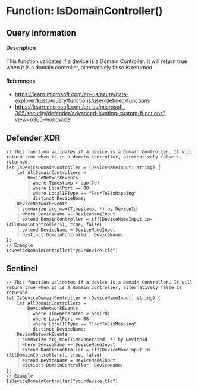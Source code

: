 # Function: IsDomainController()

## Query Information

#### Description
This function validates if a device is a Domain Controller. It will return true when it is a domain controller, alternatively false is returned.

#### References
- https://learn.microsoft.com/en-us/azure/data-explorer/kusto/query/functions/user-defined-functions
- https://learn.microsoft.com/en-us/microsoft-365/security/defender/advanced-hunting-custom-functions?view=o365-worldwide

## Defender XDR
```
// This function validates if a device is a Domain Controller. It will return true when it is a domain controller, alternatively false is returned.
let IsDeviceDomainController = (DeviceNameInput: string) {
    let AllDomainControllers =
        DeviceNetworkEvents
        | where Timestamp > ago(7d)
        | where LocalPort == 88
        | where LocalIPType == "FourToSixMapping"
        | distinct DeviceName;
    DeviceNetworkEvents
    | summarize arg_max(Timestamp, *) by DeviceId
    | where DeviceName =~ DeviceNameInput
    | extend DomainController = iff(DeviceNameInput in~ (AllDomainControllers), true, false)
    | extend DeviceName = DeviceNameInput
    | distinct DomainController, DeviceName;
};
// Example
IsDeviceDomainController("yourdevice.tld")
```
## Sentinel
```
// This function validates if a device is a Domain Controller. It will return true when it is a domain controller, alternatively false is returned.
let IsDeviceDomainController = (DeviceNameInput: string) {
    let AllDomainControllers =
        DeviceNetworkEvents
        | where TimeGenerated > ago(7d)
        | where LocalPort == 88
        | where LocalIPType == "FourToSixMapping"
        | distinct DeviceName;
    DeviceNetworkEvents
    | summarize arg_max(TimeGenerated, *) by DeviceId
    | where DeviceName =~ DeviceNameInput
    | extend DomainController = iff(DeviceNameInput in~ (AllDomainControllers), true, false)
    | extend DeviceName = DeviceNameInput
    | distinct DomainController, DeviceName;
};
// Example
IsDeviceDomainController("yourdevice.tld")
```

